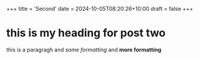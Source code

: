 +++
title = 'Second'
date = 2024-10-05T08:20:26+10:00
draft = false
+++

# this is my heading for post two

this is a paragragh and _some formatting_ and **more formatting**